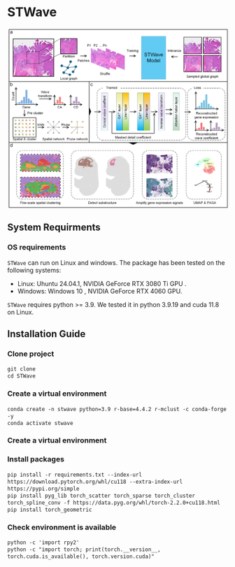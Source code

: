# STWave


![](./overview.png)

## System Requirments

### OS requirements

```STWave``` can run on Linux and windows. The package has been tested on the following systems:

- Linux: Uhuntu 24.04.1, NVIDIA GeForce RTX 3080 Ti GPU .
- Windows: Windows 10 ,  NVIDIA GeForce RTX 4060 GPU.

```STWave``` requires python >= 3.9. We tested it in python 3.9.19 and cuda 11.8 on Linux.
## Installation Guide
### Clone project
```shell
git clone 
cd STWave
```
### Create a virtual environment
```shell
conda create -n stwave python=3.9 r-base=4.4.2 r-mclust -c conda-forge -y
conda activate stwave
```
### Create a virtual environment
### Install packages
```shell
pip install -r requirements.txt --index-url https://download.pytorch.org/whl/cu118 --extra-index-url https://pypi.org/simple
pip install pyg_lib torch_scatter torch_sparse torch_cluster torch_spline_conv -f https://data.pyg.org/whl/torch-2.2.0+cu118.html
pip install torch_geometric
```

### Check environment is available
```shell
python -c 'import rpy2'
python -c "import torch; print(torch.__version__, torch.cuda.is_available(), torch.version.cuda)"
```